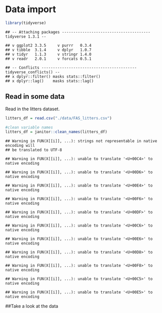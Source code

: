 Data import
================

``` r
library(tidyverse)
```

    ## -- Attaching packages --------------------------------------- tidyverse 1.3.1 --

    ## v ggplot2 3.3.5     v purrr   0.3.4
    ## v tibble  3.1.4     v dplyr   1.0.7
    ## v tidyr   1.1.3     v stringr 1.4.0
    ## v readr   2.0.1     v forcats 0.5.1

    ## -- Conflicts ------------------------------------------ tidyverse_conflicts() --
    ## x dplyr::filter() masks stats::filter()
    ## x dplyr::lag()    masks stats::lag()

## Read in some data

Read in the litters dataset.

``` r
litters_df = read.csv("./data/FAS_litters.csv")

#clean variable names
litters_df = janitor::clean_names(litters_df)
```

    ## Warning in FUN(X[[i]], ...): strings not representable in native encoding will
    ## be translated to UTF-8

    ## Warning in FUN(X[[i]], ...): unable to translate '<U+00C4>' to native encoding

    ## Warning in FUN(X[[i]], ...): unable to translate '<U+00D6>' to native encoding

    ## Warning in FUN(X[[i]], ...): unable to translate '<U+00E4>' to native encoding

    ## Warning in FUN(X[[i]], ...): unable to translate '<U+00F6>' to native encoding

    ## Warning in FUN(X[[i]], ...): unable to translate '<U+00DF>' to native encoding

    ## Warning in FUN(X[[i]], ...): unable to translate '<U+00C6>' to native encoding

    ## Warning in FUN(X[[i]], ...): unable to translate '<U+00E6>' to native encoding

    ## Warning in FUN(X[[i]], ...): unable to translate '<U+00D8>' to native encoding

    ## Warning in FUN(X[[i]], ...): unable to translate '<U+00F8>' to native encoding

    ## Warning in FUN(X[[i]], ...): unable to translate '<U+00C5>' to native encoding

    ## Warning in FUN(X[[i]], ...): unable to translate '<U+00E5>' to native encoding

\#\#Take a look at the data
